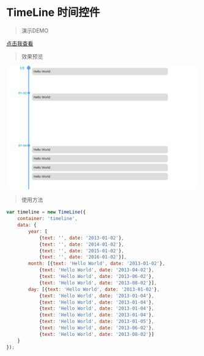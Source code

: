 # TimeLine 时间控件

> 演示DEMO

[点击我查看](https://github.com/garfield8850/TimeLine/blob/master/index.html)

> 效果预览

![](https://github.com/garfield8850/TimeLine/blob/master/demo.png)

> 使用方法



```javascript
var timeline = new TimeLine({
    container: 'timeline',
    data: {
        year: [
            {text: '', date: '2013-01-02'},
            {text: '', date: '2014-01-02'},
            {text: '', date: '2015-01-02'},
            {text: '', date: '2016-01-02'}],
        month: [{text: 'Hello World', date: '2013-01-02'},
            {text: 'Hello World', date: '2013-04-02'},
            {text: 'Hello World', date: '2013-06-02'},
            {text: 'Hello World', date: '2013-08-02'}],
        day: [{text: 'Hello World', date: '2013-01-02'},
            {text: 'Hello World', date: '2013-01-04'},
            {text: 'Hello World', date: '2013-01-04'},
            {text: 'Hello World', date: '2013-01-04'},
            {text: 'Hello World', date: '2013-01-04'},
            {text: 'Hello World', date: '2013-01-05'},
            {text: 'Hello World', date: '2013-06-02'},
            {text: 'Hello World', date: '2013-08-02'}]
    }
});
```
